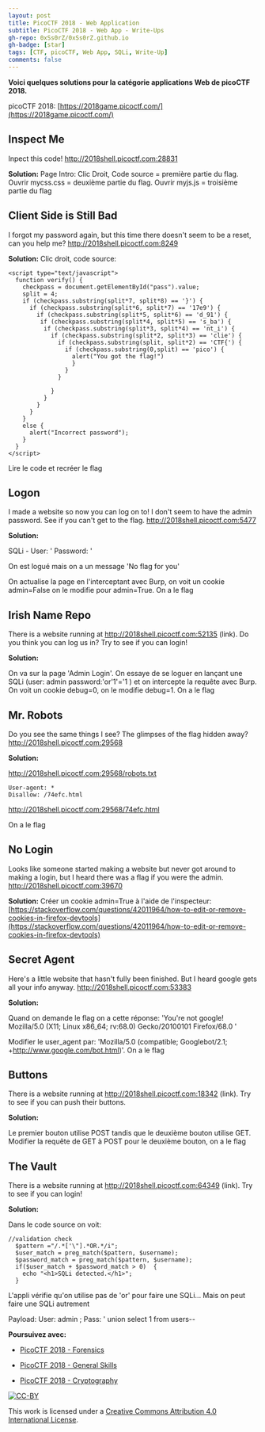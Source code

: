 ```yaml
---
layout: post
title: PicoCTF 2018 - Web Application
subtitle: PicoCTF 2018 - Web App - Write-Ups 
gh-repo: 0xSs0rZ/0xSs0rZ.github.io
gh-badge: [star]
tags: [CTF, picoCTF, Web App, SQLi, Write-Up]
comments: false
---
```


**Voici quelques solutions pour la catégorie applications Web de picoCTF 2018.**

picoCTF 2018: [https://2018game.picoctf.com/](https://2018game.picoctf.com/)

## Inspect Me

Inpect this code! http://2018shell.picoctf.com:28831

**Solution:** Page Intro: Clic Droit, Code source = première partie du flag. Ouvrir mycss.css = deuxième partie du flag. Ouvrir myjs.js = troisième partie du flag

## Client Side is Still Bad

I forgot my password again, but this time there doesn't seem to be a reset, can you help me? http://2018shell.picoctf.com:8249

**Solution:** Clic droit, code source:

~~~
<script type="text/javascript">
  function verify() {
    checkpass = document.getElementById("pass").value;
    split = 4;
    if (checkpass.substring(split*7, split*8) == '}') {
      if (checkpass.substring(split*6, split*7) == '17e9') {
        if (checkpass.substring(split*5, split*6) == 'd_91') {
         if (checkpass.substring(split*4, split*5) == 's_ba') {
          if (checkpass.substring(split*3, split*4) == 'nt_i') {
            if (checkpass.substring(split*2, split*3) == 'clie') {
              if (checkpass.substring(split, split*2) == 'CTF{') {
                if (checkpass.substring(0,split) == 'pico') {
                  alert("You got the flag!")
                  }
                }
              }
      
            }
          }
        }
      }
    }
    else {
      alert("Incorrect password");
    }
  }
</script>
~~~

Lire le code et recréer le flag

## Logon

I made a website so now you can log on to! I don't seem to have the admin password. See if you can't get to the flag. http://2018shell.picoctf.com:5477

**Solution:**

SQLi - User: ' Password: '

On est logué mais on a un message 'No flag for you'

On actualise la page en l'interceptant avec Burp, on voit un cookie admin=False on le modifie pour admin=True. On a le flag

## Irish Name Repo

There is a website running at http://2018shell.picoctf.com:52135 (link). Do you think you can log us in? Try to see if you can login! 

**Solution:**

On va sur la page 'Admin Login'. On essaye de se loguer en lançant une SQLi (user: admin password:'or'1'='1 ) et on intercepte la requête avec Burp. On voit un cookie debug=0, on le modifie debug=1. On a le flag 

## Mr. Robots

Do you see the same things I see? The glimpses of the flag hidden away? http://2018shell.picoctf.com:29568

**Solution:**

http://2018shell.picoctf.com:29568/robots.txt

~~~
User-agent: *
Disallow: /74efc.html
~~~

http://2018shell.picoctf.com:29568/74efc.html

On a le flag

## No Login

Looks like someone started making a website but never got around to making a login, but I heard there was a flag if you were the admin. http://2018shell.picoctf.com:39670

**Solution:** Créer un cookie admin=True à l'aide de l'inspecteur: [https://stackoverflow.com/questions/42011964/how-to-edit-or-remove-cookies-in-firefox-devtools](https://stackoverflow.com/questions/42011964/how-to-edit-or-remove-cookies-in-firefox-devtools)

## Secret Agent

Here's a little website that hasn't fully been finished. But I heard google gets all your info anyway. http://2018shell.picoctf.com:53383

**Solution:**

Quand on demande le flag on a cette réponse: 'You're not google! Mozilla/5.0 (X11; Linux x86_64; rv:68.0) Gecko/20100101 Firefox/68.0 '

Modifier le user_agent par: 'Mozilla/5.0 (compatible; Googlebot/2.1; +http://www.google.com/bot.html)'. On a le flag

## Buttons

There is a website running at http://2018shell.picoctf.com:18342 (link). Try to see if you can push their buttons. 

**Solution:**

Le premier bouton utilise POST tandis que le deuxième bouton utilise GET. Modifier la requête de GET à POST pour le deuxième bouton, on a le flag

## The Vault 

There is a website running at http://2018shell.picoctf.com:64349 (link). Try to see if you can login! 

**Solution:**

Dans le code source on voit:

~~~
//validation check
  $pattern ="/.*['\"].*OR.*/i";
  $user_match = preg_match($pattern, $username);
  $password_match = preg_match($pattern, $username);
  if($user_match + $password_match > 0)  {
    echo "<h1>SQLi detected.</h1>";
  }
~~~

L'appli vérifie qu'on utilise pas de 'or' pour faire une SQLi... Mais on peut faire une SQLi autrement

Payload: User: admin ; Pass: ' union select 1 from users--


**Poursuivez avec:**

- [PicoCTF 2018 - Forensics](https://0xss0rz.github.io/2019-08-21-picoCTF-Forensics-Write-Ups/)

- [PicoCTF 2018 - General Skills](https://0xss0rz.github.io/2019-08-22-picoCTF-General-Skills-Write-Ups/)

- [PicoCTF 2018 - Cryptography](https://0xss0rz.github.io/2019-08-22-picoCTF-Cryptography-Write-Ups/)

[![CC-BY](https://mirrors.creativecommons.org/presskit/buttons/88x31/svg/by.svg)](https://creativecommons.org/licenses/by/4.0/)

This work is licensed under a [Creative Commons Attribution 4.0 International License](https://creativecommons.org/licenses/by/4.0/).


